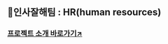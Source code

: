 ## 👋인사잘해팀 : HR(human resources)
### [프로젝트 소개 바로가기↗︎](https://github.com/jusuri27/elice-final-project-backend-v1/tree/main)
